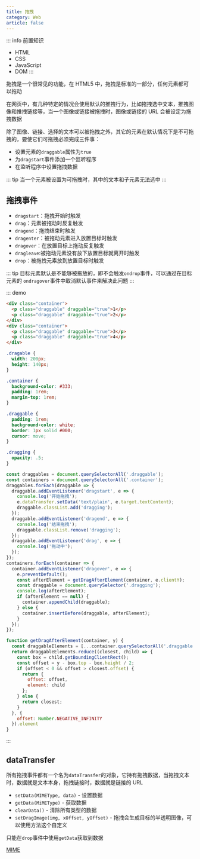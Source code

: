 ```yaml
---
title: 拖拽
category: Web
article: false
---
```


::: info 前置知识

+ HTML
+ CSS
+ JavaScript
+ DOM
:::

拖拽是一个很常见的功能，在 HTML5 中，拖拽是标准的一部分，任何元素都可以拖动

在网页中，有几种特定的情况会使用默认的推拽行为，比如拖拽选中文本，推拽图像和推拽链接等，当一个图像或链接被拖拽时，图像或链接的 URL 会被设定为拖拽数据

除了图像、链接、选择的文本可以被拖拽之外，其它的元素在默认情况下是不可拖拽的，要使它们可拖拽必须完成三件事：

+ 设置元素的`draggable`属性为`true`
+ 为`dragstart`事件添加一个监听程序
+ 在监听程序中设置拖拽数据

::: tip
当一个元素被设置为可拖拽时，其中的文本和子元素无法选中
:::

## 拖拽事件

+ `dragstart`：拖拽开始时触发
+ `drag`：元素被拖动时反复触发
+ `dragend`：拖拽结束时触发
+ `dragenter`：被拖动元素进入放置目标时触发
+ `dragover`：在放置目标上拖动反复触发
+ `dragleave`:被拖动元素没有放下放置目标就离开时触发
+ `drop`：被拖拽元素放到放置目标时触发

::: tip
目标元素默认是不能够被拖放的，即不会触发`ondrop`事件，可以通过在目标元素的 `ondragover`事件中取消默认事件来解决此问题
:::

::: demo

```html
<div class="container">
  <p class="draggable" draggable="true">1</p>
  <p class="draggable" draggable="true">2</p>
</div>
<div class="container">
  <p class="draggable" draggable="true">3</p>
  <p class="draggable" draggable="true">4</p>
</div>
```

```css
.dragable {
  width: 200px;
  height: 140px;
}

.container {
  background-color: #333;
  padding: 1rem;
  margin-top: 1rem;
}

.draggable {
  padding: 1rem;
  background-color: white;
  border: 1px solid #000;
  cursor: move;
}

.dragging {
  opacity: .5;
}
```

```js
const draggables = document.querySelectorAll('.draggable');
const containers = document.querySelectorAll('.container');
draggables.forEach(draggable => {
  draggable.addEventListener('dragstart', e => {
    console.log('开始拖拽');
    e.dataTransfer.setData('text/plain', e.target.textContent);
    draggable.classList.add('dragging');
  });
  draggable.addEventListener('dragend', e => {
    console.log('结束拖拽');
    draggable.classList.remove('dragging');
  });
  draggable.addEventListener('drag', e => {
    console.log('拖动中');
  });
});
containers.forEach(container => {
  container.addEventListener('dragover', e => {
    e.preventDefault();
    const afterElement = getDragAfterElement(container, e.clientY);
    const draggable = document.querySelector('.dragging');
    console.log(afterElement);
    if (afterElement == null) {
      container.appendChild(draggable);
    } else {
      container.insertBefore(draggable, afterElement);
    }
  });
});

function getDragAfterElement(container, y) {
  const draggableElements = [...container.querySelectorAll('.draggable:not(.dragging)')];
  return draggableElements.reduce((closest, child) => {
    const box = child.getBoundingClientRect();
    const offset = y - box.top - box.height / 2;
    if (offset < 0 && offset > closest.offset) {
      return {
        offset: offset,
        element: child
      };
    } else {
      return closest;
    }
  }, {
    offset: Number.NEGATIVE_INFINITY
  }).element
}
```

:::

## dataTransfer

所有拖拽事件都有一个名为`dataTransfer`的对象，它持有拖拽数据，当拖拽文本时，数据就是文本本身，拖拽链接时，数据就是链接的 URL

+ `setData(MIMEType, data)` - 设置数据
+ `getData(MiMEType)` - 获取数据
+ `clearData()` - 清除所有类型的数据
+ `setDragImage(img, xOffset, yOffset)` - 拖拽会生成目标的半透明图像，可以使用方法这个自定义

只能在`drop`事件中使用`getData`获取到数据

[MIME](https://developer.mozilla.org/zh-CN/docs/Web/HTTP/Basics_of_HTTP/MIME_types)

<!-- to be updated -->

